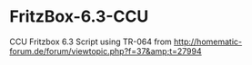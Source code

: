 # FritzBox-6.3-CCU
CCU Fritzbox 6.3 Script using TR-064 from http://homematic-forum.de/forum/viewtopic.php?f=37&amp;t=27994
